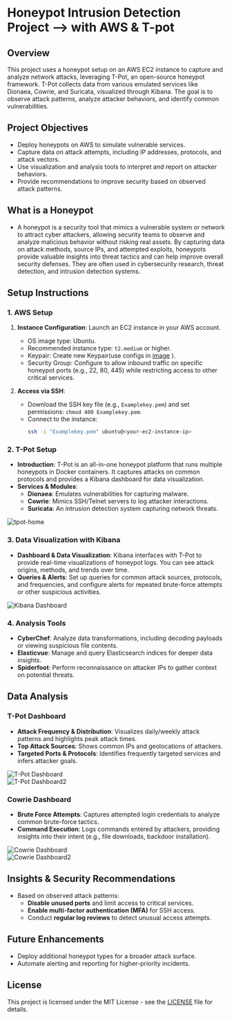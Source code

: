 # Honeypot Intrusion Detection Project --> with AWS & T-pot

## Overview
This project uses a honeypot setup on an AWS EC2 instance to capture and analyze network attacks, leveraging T-Pot, an open-source honeypot framework. T-Pot collects data from various emulated services like Dionaea, Cowrie, and Suricata, visualized through Kibana. The goal is to observe attack patterns, analyze attacker behaviors, and identify common vulnerabilities.

## Project Objectives
- Deploy honeypots on AWS to simulate vulnerable services.
- Capture data on attack attempts, including IP addresses, protocols, and attack vectors.
- Use visualization and analysis tools to interpret and report on attacker behaviors.
- Provide recommendations to improve security based on observed attack patterns.

## What is a Honeypot
- A honeypot is a security tool that mimics a vulnerable system or network to attract cyber attackers, allowing security teams to observe and analyze malicious behavior without risking real assets. By capturing data on attack methods, source IPs, and attempted exploits, honeypots provide valuable insights into threat tactics and can help improve overall security defenses. They are often used in cybersecurity research, threat detection, and intrusion detection systems.

## Setup Instructions

### 1. AWS Setup
1. **Instance Configuration**: Launch an EC2 instance in your AWS account.
   - OS image type: Ubuntu.
   - Recommended instance type: `t2.medium` or higher.
   - Keypair: Create new Keypair(use configs in [image](./images/keypair-configs.svg)
).
   - Security Group: Configure to allow inbound traffic on specific honeypot ports (e.g., 22, 80, 445) while restricting access to other critical services.

2. **Access via SSH**:
   - Download the SSH key file (e.g., `Examplekey.pem`) and set permissions: `chmod 400 Examplekey.pem`.
   - Connect to the instance:
     ```bash
     ssh -i "Examplekey.pem" ubuntu@<your-ec2-instance-ip>
     ```

### 2. T-Pot Setup
- **Introduction**: T-Pot is an all-in-one honeypot platform that runs multiple honeypots in Docker containers. It captures attacks on common protocols and provides a Kibana dashboard for data visualization.
- **Services & Modules**: 
  - **Dionaea**: Emulates vulnerabilities for capturing malware.
  - **Cowrie**: Mimics SSH/Telnet servers to log attacker interactions.
  - **Suricata**: An intrusion detection system capturing network threats.
 
![tpot-home](https://github.com/user-attachments/assets/b6962807-529b-4c4e-9f4a-eb297e1d57bf)


### 3. Data Visualization with Kibana
- **Dashboard & Data Visualization**: Kibana interfaces with T-Pot to provide real-time visualizations of honeypot logs. You can see attack origins, methods, and trends over time.
- **Queries & Alerts**: Set up queries for common attack sources, protocols, and frequencies, and configure alerts for repeated brute-force attempts or other suspicious activities.

![Kibana Dashboard](./images/kibana-dashboard.png)

### 4. Analysis Tools
- **CyberChef**: Analyze data transformations, including decoding payloads or viewing suspicious file contents.
- **Elasticvue**: Manage and query Elasticsearch indices for deeper data insights.
- **Spiderfoot**: Perform reconnaissance on attacker IPs to gather context on potential threats.

## Data Analysis

### T-Pot Dashboard
- **Attack Frequency & Distribution**: Visualizes daily/weekly attack patterns and highlights peak attack times.
- **Top Attack Sources**: Shows common IPs and geolocations of attackers.
- **Targeted Ports & Protocols**: Identifies frequently targeted services and infers attacker goals.

![T-Pot Dashboard](https://github.com/user-attachments/assets/34a7b3af-5026-4e4e-996b-b403d5d4b64a)<br/>
![T-Pot Dashboard2](https://github.com/user-attachments/assets/e9723bbf-8d92-4417-ab93-0a16831098c8)<br/>


### Cowrie Dashboard
- **Brute Force Attempts**: Captures attempted login credentials to analyze common brute-force tactics.
- **Command Execution**: Logs commands entered by attackers, providing insights into their intent (e.g., file downloads, backdoor installation).

![Cowrie Dashboard](https://github.com/user-attachments/assets/3c86425a-4fbb-470f-bced-0d8bb92f7494)<br/>
![Cowrie Dashboard2](https://github.com/user-attachments/assets/d5681699-9a34-43a3-924a-b274702c2b92)<br/>


## Insights & Security Recommendations
- Based on observed attack patterns:
  - **Disable unused ports** and limit access to critical services.
  - **Enable multi-factor authentication (MFA)** for SSH access.
  - Conduct **regular log reviews** to detect unusual access attempts.

## Future Enhancements
- Deploy additional honeypot types for a broader attack surface.
- Automate alerting and reporting for higher-priority incidents.

## License
This project is licensed under the MIT License - see the [LICENSE](LICENSE) file for details.
